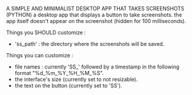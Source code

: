 A SIMPLE AND MINIMALIST DESKTOP APP THAT TAKES SCREENSHOTS (PYTHON)
a desktop app that displays a button to take screenshots.
the app itself doesn't appear on the screenshot (hidden for 100 milliseconds).

Things you SHOULD customize :
- 'ss_path' : the directory where the screenshots will be saved.

Things you can customize :
- file names : currently 'SS_' followed by a timestamp in the following format "%d_%m_%Y_%H_%M_%S".
- the interface's size (currently set to not resizable).
- the text on the button (currently set to 'SS').
